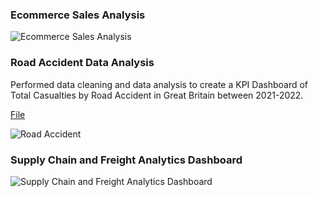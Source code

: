 ### Ecommerce Sales Analysis

![Ecommerce Sales Analysis](https://github.com/user-attachments/assets/3c72598a-64ed-4d72-8afc-3c8375d1e7a9)


### Road Accident Data Analysis
Performed data cleaning and data analysis to create a KPI Dashboard of Total Casualties by Road Accident in Great Britain between 2021-2022.

[File](https://drive.google.com/drive/u/1/folders/1F0brhBIvG-ZiI-dZvhrHbUNBXWRYWrJt)


![Road Accident](https://github.com/user-attachments/assets/606766de-272b-4924-b697-08ee7a04af97)


### Supply Chain and Freight Analytics Dashboard

![Supply Chain and Freight Analytics Dashboard](https://github.com/user-attachments/assets/ab31b3d5-ebd5-4c04-bbdb-f5408609852b)



